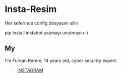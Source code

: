 # Insta-Resim
Her seferinde config dosyasını silin

pip install instabot yazmayı unutmayın :)

## My
I'm Furkan Kerem, 14 years old, cyber security expert.


> [INSTAGRAM](https://Instagram.com/fkerem.py/)
